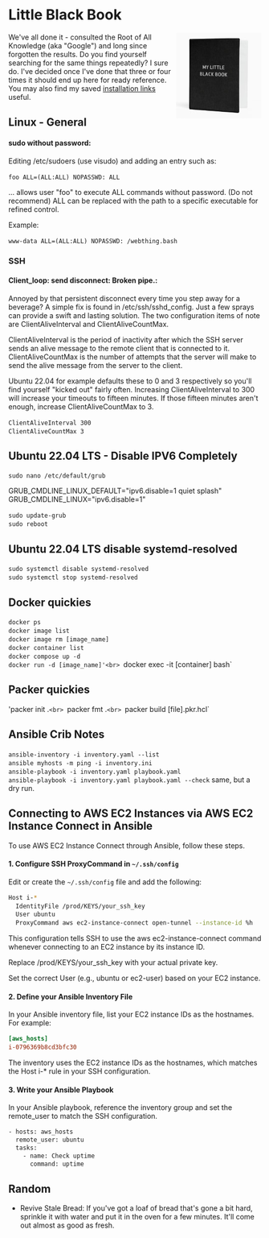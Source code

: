# Little Black Book

<img style="float: right;" src="images/myLittleBlackBook.jpg">

We've all done it - consulted the Root of All Knowledge (aka "Google") and long since forgotten the results. Do you find yourself searching for the same things repeatedly? I sure do. I've decided once I've done that three or four times it should end up here for ready reference.  You may also find my saved [installation links](install_links.md) useful.

## Linux - General

#### sudo without password:

Editing /etc/sudoers (use visudo) and adding an entry
such as:

`foo ALL=(ALL:ALL) NOPASSWD: ALL`

... allows user "foo" to execute ALL commands without password. (Do not recommend) ALL can be replaced with the path to a specific executable for refined control.

Example:

`www-data ALL=(ALL:ALL) NOPASSWD: /webthing.bash`

### SSH

#### Client_loop: send disconnect: Broken pipe.:

Annoyed by that persistent disconnect every time you step away for a beverage? A simple fix is found in /etc/ssh/sshd_config. Just a few sprays can provide a swift and lasting solution. The two configuration items of note are ClientAliveInterval and ClientAliveCountMax.

ClientAliveInterval is the period of inactivity after which the SSH server sends an alive message to the remote client that is connected to it. ClientAliveCountMax is the number of attempts that the server will make to send the alive message from the server to the client.

Ubuntu 22.04 for example defaults these to 0 and 3 respectively so you'll find yourself "kicked out" fairly often. Increasing ClientAliveInterval to 300 will increase your timeouts to fifteen minutes.  If those fifteen minutes aren't enough, increase ClientAliveCountMax to 3.

`ClientAliveInterval 300`<br>
`ClientAliveCountMax 3`

## Ubuntu 22.04 LTS - Disable IPV6 Completely

`sudo nano /etc/default/grub`

GRUB_CMDLINE_LINUX_DEFAULT="ipv6.disable=1 quiet splash"<br>
GRUB_CMDLINE_LINUX="ipv6.disable=1"

`sudo update-grub`<br>
`sudo reboot`

## Ubuntu 22.04 LTS disable systemd-resolved

`sudo systemctl disable systemd-resolved`<br>
`sudo systemctl stop systemd-resolved`

## Docker quickies

`docker ps`<br>
`docker image list`<br>
`docker image rm [image_name]`<br>
`docker container list`<br>
`docker compose up -d`<br>
`docker run -d [image_name]'<br>
`docker exec -it [container] bash`

## Packer quickies

'packer init .`<br>
`packer fmt .`<br>
`packer build [file].pkr.hcl`<br>


## Ansible Crib Notes

`ansible-inventory -i inventory.yaml --list`<br>
`ansible myhosts -m ping -i inventory.ini`<br>
`ansible-playbook -i inventory.yaml playbook.yaml`<br>
`ansible-playbook -i inventory.yaml playbook.yaml --check`  same, but a dry run.

## Connecting to AWS EC2 Instances via AWS EC2 Instance Connect in Ansible

To use AWS EC2 Instance Connect through Ansible, follow these steps.

#### 1. Configure SSH ProxyCommand in `~/.ssh/config`

Edit or create the `~/.ssh/config` file and add the following:

```sh
Host i-*
  IdentityFile /prod/KEYS/your_ssh_key
  User ubuntu
  ProxyCommand aws ec2-instance-connect open-tunnel --instance-id %h
```

This configuration tells SSH to use the aws ec2-instance-connect command whenever connecting to an EC2 instance by its instance ID.

Replace /prod/KEYS/your_ssh_key with your actual private key.

Set the correct User (e.g., ubuntu or ec2-user) based on your EC2 instance.

#### 2. Define your Ansible Inventory File

In your Ansible inventory file, list your EC2 instance IDs as the hostnames. For example:

```ini
[aws_hosts]
i-0796369b8cd3bfc30
```

The inventory uses the EC2 instance IDs as the hostnames, which matches the Host i-* rule in your SSH configuration.

#### 3. Write your Ansible Playbook

In your Ansible playbook, reference the inventory group and set the remote_user to match the SSH configuration.

```---
- hosts: aws_hosts
  remote_user: ubuntu
  tasks:
    - name: Check uptime
      command: uptime
```

## Random

- Revive Stale Bread:
If you've got a loaf of bread that's gone a bit hard, sprinkle it with water and put it in the oven for a few minutes. It'll come out almost as good as fresh.
